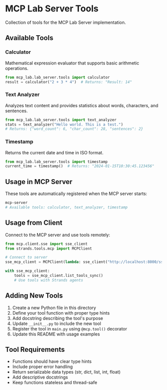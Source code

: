 # MCP Lab Server Tools

Collection of tools for the MCP Lab Server implementation.

## Available Tools

### Calculator
Mathematical expression evaluator that supports basic arithmetic operations.

```python
from mcp_lab.lab_server.tools import calculator
result = calculator("2 + 3 * 4")  # Returns: "Result: 14"
```

### Text Analyzer
Analyzes text content and provides statistics about words, characters, and sentences.

```python
from mcp_lab.lab_server.tools import text_analyzer
stats = text_analyzer("Hello world. This is a test.")
# Returns: {"word_count": 6, "char_count": 28, "sentences": 2}
```

### Timestamp
Returns the current date and time in ISO format.

```python
from mcp_lab.lab_server.tools import timestamp
current_time = timestamp()  # Returns: "2024-01-15T10:30:45.123456"
```

## Usage in MCP Server

These tools are automatically registered when the MCP server starts:

```bash
mcp-server
# Available tools: calculator, text_analyzer, timestamp
```

## Usage from Client

Connect to the MCP server and use tools remotely:

```python
from mcp.client.sse import sse_client
from strands.tools.mcp import MCPClient

# Connect to server
sse_mcp_client = MCPClient(lambda: sse_client("http://localhost:8000/sse"))

with sse_mcp_client:
    tools = sse_mcp_client.list_tools_sync()
    # Use tools with Strands agents
```

## Adding New Tools

1. Create a new Python file in this directory
2. Define your tool function with proper type hints
3. Add docstring describing the tool's purpose
4. Update `__init__.py` to include the new tool
5. Register the tool in `main.py` using `@mcp.tool()` decorator
6. Update this README with usage examples

## Tool Requirements

- Functions should have clear type hints
- Include proper error handling
- Return serializable data types (str, dict, list, int, float)
- Add descriptive docstrings
- Keep functions stateless and thread-safe